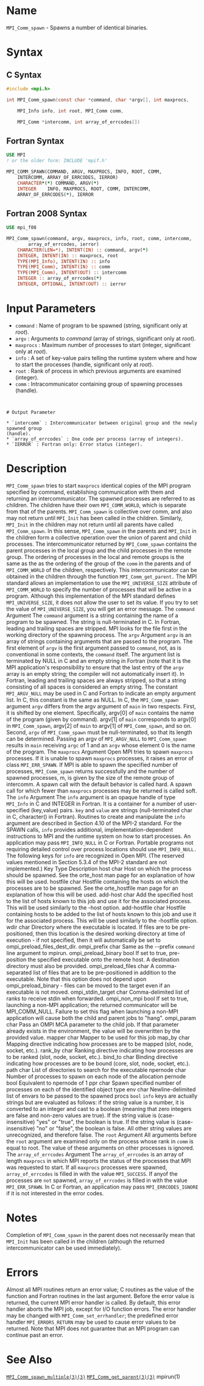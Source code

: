 # Name

`MPI_Comm_spawn` - Spawns a number of identical binaries.

# Syntax

## C Syntax

```c
#include <mpi.h>

int MPI_Comm_spawn(const char *command, char *argv[], int maxprocs,

    MPI_Info info, int root, MPI_Comm comm,

    MPI_Comm *intercomm, int array_of_errcodes[])
```

## Fortran Syntax

```fortran
USE MPI
! or the older form: INCLUDE 'mpif.h'

MPI_COMM_SPAWN(COMMAND, ARGV, MAXPROCS, INFO, ROOT, COMM,
    INTERCOMM, ARRAY_OF_ERRCODES, IERROR)
    CHARACTER*(*) COMMAND, ARGV(*)
    INTEGER    INFO, MAXPROCS, ROOT, COMM, INTERCOMM,
    ARRAY_OF_ERRCODES(*), IERROR
```

## Fortran 2008 Syntax

```fortran
USE mpi_f08

MPI_Comm_spawn(command, argv, maxprocs, info, root, comm, intercomm,
        array_of_errcodes, ierror)
    CHARACTER(LEN=*), INTENT(IN) :: command, argv(*)
    INTEGER, INTENT(IN) :: maxprocs, root
    TYPE(MPI_Info), INTENT(IN) :: info
    TYPE(MPI_Comm), INTENT(IN) :: comm
    TYPE(MPI_Comm), INTENT(OUT) :: intercomm
    INTEGER :: array_of_errcodes(*)
    INTEGER, OPTIONAL, INTENT(OUT) :: ierror
```


# Input Parameters

* `command` : Name of program to be spawned (string, significant only at *root*).
* `argv` : Arguments to *command* (array of strings, significant only at
*root*).
* `maxprocs` : Maximum number of processes to start (integer, significant only at
*root*).
* `info` : A set of key-value pairs telling the runtime system where and how to
start the processes (handle, significant only at *root*).
* `root` : Rank of process in which previous arguments are examined (integer).
* `comm` : Intracommunicator containing group of spawning processes (handle).
```


# Output Parameter

* `intercomm` : Intercommunicator between original group and the newly spawned group
(handle).
* `array_of_errcodes` : One code per process (array of integers).
* `IERROR` : Fortran only: Error status (integer).
```


# Description

`MPI_Comm_spawn` tries to start `maxprocs` identical copies of the MPI
program specified by command, establishing communication with them and
returning an intercommunicator. The spawned processes are referred to as
children. The children have their own `MPI_COMM_WORLD`, which is separate
from that of the parents. `MPI_Comm_spawn` is collective over comm, and
also may not return until `MPI_Init` has been called in the children.
Similarly, `MPI_Init` in the children may not return until all parents
have called `MPI_Comm_spawn`. In this sense, `MPI_Comm_spawn` in the parents
and `MPI_Init` in the children form a collective operation over the union
of parent and child processes. The intercommunicator returned by
`MPI_Comm_spawn` contains the parent processes in the local group and the
child processes in the remote group. The ordering of processes in the
local and remote groups is the same as the as the ordering of the group
of the `comm` in the parents and of `MPI_COMM_WORLD` of the children,
respectively. This intercommunicator can be obtained in the children
through the function `MPI_Comm_get_parent.`
The MPI standard allows an implementation to use the `MPI_UNIVERSE_SIZE`
attribute of `MPI_COMM_WORLD` to specify the number of processes that will
be active in a program. Although this implementation of the MPI standard
defines `MPI_UNIVERSE_SIZE`, it does not allow the user to set its value.
If you try to set the value of `MPI_UNIVERSE_SIZE`, you will get an error
message.
The `command` Argument
The `command` argument is a string containing the name of a program to
be spawned. The string is null-terminated in C. In Fortran, leading and
trailing spaces are stripped. MPI looks for the file first in the
working directory of the spawning process.
The `argv` Argument
`argv` is an array of strings containing arguments that are passed to
the program. The first element of `argv` is the first argument passed to
`command`, not, as is conventional in some contexts, the `command` itself.
The argument list is terminated by NULL in C and an empty string in
Fortran (note that it is the MPI application's responsibility to ensure
that the last entry of the `argv` array is an empty string; the compiler
will not automatically insert it). In Fortran, leading and trailing
spaces are always stripped, so that a string consisting of all spaces is
considered an empty string. The constant `MPI_ARGV_NULL` may be used in C
and Fortran to indicate an empty argument list. In C, this constant is
the same as NULL.
In C, the `MPI_Comm_spawn` argument `argv` differs from the argv
argument of `main` in two respects. First, it is shifted by one element.
Specifically, argv[0] of `main` contains the name of the program
(given by command). argv[1] of `main` corresponds to argv[0]
in `MPI_Comm_spawn`, argv[2] of `main` to argv[1] of
`MPI_Comm_spawn`, and so on. Second, `argv` of `MPI_Comm_spawn` must be
null-terminated, so that its length can be determined. Passing an argv
of `MPI_ARGV_NULL` to `MPI_Comm_spawn` results in `main` receiving `argc` of
1 and an `argv` whose element 0 is the name of the program.
The `maxprocs` Argument
Open MPI tries to spawn `maxprocs` processes. If it is unable to spawn
`maxprocs` processes, it raises an error of class `MPI_ERR_SPAWN`. If MPI
is able to spawn the specified number of processes, `MPI_Comm_spawn`
returns successfully and the number of spawned processes, m, is given
by the size of the remote group of intercomm.
A spawn call with the default behavior is called hard. A spawn call for
which fewer than `maxprocs` processes may be returned is called soft.
The `info` Argument
The `info` argument is an opaque handle of type `MPI_Info` in C and
INTEGER in Fortran. It is a container for a number of user-specified
(key,value) pairs. `key` and `value` are strings (null-terminated
char in C, character() in Fortran). Routines to create and
manipulate the `info` argument are described in Section 4.10 of the
MPI-2 standard.
For the SPAWN calls, `info` provides additional,
implementation-dependent instructions to MPI and the runtime system on
how to start processes. An application may pass `MPI_INFO_NULL` in C or
Fortran. Portable programs not requiring detailed control over process
locations should use `MPI_INFO_NULL.`
The following keys for `info` are recognized in Open MPI. (The reserved
values mentioned in Section 5.3.4 of the MPI-2 standard are not
implemented.)
    Key                    Type     Description
    host                   char    Host on which the process should be
                                    spawned.  See the orte_host man
                                    page for an explanation of how this
                                    will be used.
    hostfile               char    Hostfile containing the hosts on which
                                    the processes are to be spawned. See
                                    the orte_hostfile man page for
                                    an explanation of how this will be
                                    used.
    add-host               char    Add the specified host to the list of
                                    hosts known to this job and use it for
                                    the associated process. This will be
                                    used similarly to the -host option.
    add-hostfile           char    Hostfile containing hosts to be added
                                    to the list of hosts known to this job
                                    and use it for the associated
                                    process. This will be used similarly
                                    to the -hostfile option.
    wdir                   char    Directory where the executable is
                                    located. If files are to be
                                    pre-positioned, then this location is
                                    the desired working directory at time
                                    of execution - if not specified, then
                                    it will automatically be set to
                                    ompi_preload_files_dest_dir.
    ompi_prefix            char    Same as the --prefix `command` line
                                    argument to mpirun.
    ompi_preload_binary    bool     If set to true, pre-position the
                                    specified executable onto the remote
                                    host. A destination directory must
                                    also be provided.
    ompi_preload_files     char    A comma-separated list of files that
                                    are to be pre-positioned in addition
                                    to the executable.  Note that this
                                    option does not depend upon
                                    ompi_preload_binary - files can
                                    be moved to the target even if an
                                    executable is not moved.
    ompi_stdin_target      char    Comma-delimited list of ranks to
                                    receive stdin when forwarded.
    ompi_non_mpi           bool     If set to true, launching a non-MPI
                                    application; the returned communicator
                                    will be MPI_COMM_NULL. Failure to set
                                    this flag when launching a non-MPI
                                    application will cause both the child
                                    and parent jobs to "hang".
    ompi_param             char    Pass an OMPI MCA parameter to the
                                    child job.  If that parameter already
                                    exists in the environment, the value
                                    will be overwritten by the provided
                                    value.
    mapper                 char    Mapper to be used for this job
    map_by                 char    Mapping directive indicating how
                                    processes are to be mapped (slot,
                                    node, socket, etc.).
    rank_by                char    Ranking directive indicating how
                                    processes are to be ranked (slot,
                                    node, socket, etc.).
    bind_to                char    Binding directive indicating how
                                    processes are to be bound (core, slot,
                                    node, socket, etc.).
    path                   char    List of directories to search for
                                    the executable
    npernode               char    Number of processes to spawn on
                                    each node of the allocation
    pernode                bool     Equivalent to npernode of 1
    ppr                    char    Spawn specified number of processes
                                    on each of the identified object type
    env                    char    Newline-delimited list of envars to
                                    be passed to the spawned procs
`bool` `info` keys are actually strings but are evaluated as follows: if
the string value is a number, it is converted to an integer and cast to
a boolean (meaning that zero integers are false and non-zero values are
true). If the string value is (case-insensitive) "yes" or "true",
the boolean is true. If the string value is (case-insensitive) "no" or
"false", the boolean is false. All other string values are
unrecognized, and therefore false.
The `root` Argument
All arguments before the `root` argument are examined only on the
process whose rank in `comm` is equal to root. The value of these
arguments on other processes is ignored.
The `array_of_errcodes` Argument
The `array_of_errcodes` is an array of length `maxprocs` in which MPI
reports the status of the processes that MPI was requested to start. If
all `maxprocs` processes were spawned, `array_of_errcodes` is filled in
with the value `MPI_SUCCESS`. If anyof the processes are `not` spawned,
`array_of_errcodes` is filled in with the value `MPI_ERR_SPAWN`. In C or
Fortran, an application may pass `MPI_ERRCODES_IGNORE` if it is not
interested in the error codes.

# Notes

Completion of `MPI_Comm_spawn` in the parent does not necessarily mean
that `MPI_Init` has been called in the children (although the returned
intercommunicator can be used immediately).

# Errors

Almost all MPI routines return an error value; C routines as the value
of the function and Fortran routines in the last argument.
Before the error value is returned, the current MPI error handler is
called. By default, this error handler aborts the MPI job, except for
I/O function errors. The error handler may be changed with
`MPI_Comm_set_errhandler`; the predefined error handler `MPI_ERRORS_RETURN`
may be used to cause error values to be returned. Note that MPI does not
guarantee that an MPI program can continue past an error.

# See Also

[`MPI_Comm_spawn_multiple(3)(3)`](./?file=MPI_Comm_spawn_multiple(3).md)
[`MPI_Comm_get_parent(3)(3)`](./?file=MPI_Comm_get_parent(3).md)
    mpirun(1)
